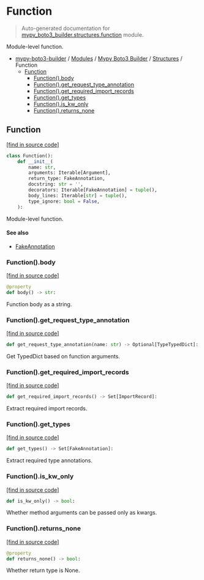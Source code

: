 # Function

> Auto-generated documentation for [mypy_boto3_builder.structures.function](https://github.com/vemel/mypy_boto3_builder/blob/master/mypy_boto3_builder/structures/function.py) module.

Module-level function.

- [mypy-boto3-builder](../../README.md#mypy_boto3_builder) / [Modules](../../MODULES.md#mypy-boto3-builder-modules) / [Mypy Boto3 Builder](../index.md#mypy-boto3-builder) / [Structures](index.md#structures) / Function
    - [Function](#function)
        - [Function().body](#functionbody)
        - [Function().get_request_type_annotation](#functionget_request_type_annotation)
        - [Function().get_required_import_records](#functionget_required_import_records)
        - [Function().get_types](#functionget_types)
        - [Function().is_kw_only](#functionis_kw_only)
        - [Function().returns_none](#functionreturns_none)

## Function

[[find in source code]](https://github.com/vemel/mypy_boto3_builder/blob/master/mypy_boto3_builder/structures/function.py#L13)

```python
class Function():
    def __init__(
        name: str,
        arguments: Iterable[Argument],
        return_type: FakeAnnotation,
        docstring: str = '',
        decorators: Iterable[FakeAnnotation] = tuple(),
        body_lines: Iterable[str] = tuple(),
        type_ignore: bool = False,
    ):
```

Module-level function.

#### See also

- [FakeAnnotation](../type_annotations/fake_annotation.md#fakeannotation)

### Function().body

[[find in source code]](https://github.com/vemel/mypy_boto3_builder/blob/master/mypy_boto3_builder/structures/function.py#L63)

```python
@property
def body() -> str:
```

Function body as a string.

### Function().get_request_type_annotation

[[find in source code]](https://github.com/vemel/mypy_boto3_builder/blob/master/mypy_boto3_builder/structures/function.py#L37)

```python
def get_request_type_annotation(name: str) -> Optional[TypeTypedDict]:
```

Get TypedDict based on function arguments.

### Function().get_required_import_records

[[find in source code]](https://github.com/vemel/mypy_boto3_builder/blob/master/mypy_boto3_builder/structures/function.py#L82)

```python
def get_required_import_records() -> Set[ImportRecord]:
```

Extract required import records.

### Function().get_types

[[find in source code]](https://github.com/vemel/mypy_boto3_builder/blob/master/mypy_boto3_builder/structures/function.py#L70)

```python
def get_types() -> Set[FakeAnnotation]:
```

Extract required type annotations.

### Function().is_kw_only

[[find in source code]](https://github.com/vemel/mypy_boto3_builder/blob/master/mypy_boto3_builder/structures/function.py#L102)

```python
def is_kw_only() -> bool:
```

Whether method arguments can be passed only as kwargs.

### Function().returns_none

[[find in source code]](https://github.com/vemel/mypy_boto3_builder/blob/master/mypy_boto3_builder/structures/function.py#L95)

```python
@property
def returns_none() -> bool:
```

Whether return type is None.

